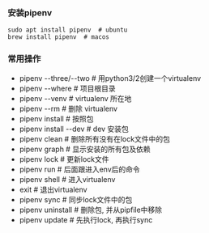 ### 安装pipenv
```shell
sudo apt install pipenv  # ubuntu
brew install pipenv  # macos
```

### 常用操作
- pipenv --three/--two   # 用python3/2创建一个virtualenv
- pipenv --where         # 项目根目录
- pipenv --venv          # virtualenv 所在地
- pipenv --rm            # 删除 virtualenv
- pipenv install         # 按照包
- pipenv install --dev   # dev 安装包
- pipenv clean           # 删除所有没有在lock文件中的包
- pipenv graph           # 显示安装的所有包及依赖
- pipenv lock            # 更新lock文件
- pipenv run             # 后面跟进入env后的命令
- pipenv shell           # 进入virtualenv
- exit                   # 退出virtualenv
- pipenv sync            # 同步lock文件中的包
- pipenv uninstall       # 删除包, 并从pipfile中移除
- pipenv update          # 先执行lock, 再执行sync